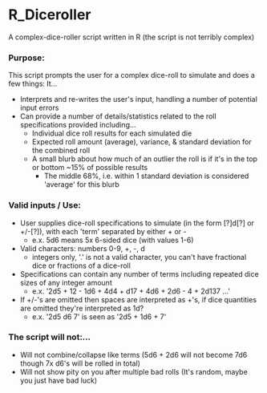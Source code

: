 # R_Diceroller
A complex-dice-roller script written in R (the script is not terribly complex)

### Purpose:
This script prompts the user for a complex dice-roll to simulate and does a few things: It...
- Interprets and re-writes the user's input, handling a number of potential input errors
- Can provide a number of details/statistics related to the roll specifications provided including...
  - Individual dice roll results for each simulated die
  - Expected roll amount (average), variance, & standard deviation for the combined roll
  - A small blurb about how much of an outlier the roll is if it's in the top or bottom ~15% of possible results 
    - The middle 68%, i.e. within 1 standard deviation is considered 'average' for this blurb

### Valid inputs / Use:
- User supplies dice-roll specifications to simulate (in the form [?]d[?] or +/-[?]), with each 'term' separated by either + or -
  - e.x.  5d6 means 5x 6-sided dice (with values 1-6)
- Valid characters: numbers 0-9, +, -, d   
  - integers only, '.' is not a valid character, you can't have fractional dice or fractions of a dice-roll
- Specifications can contain any number of terms including repeated dice sizes of any integer amount
  - e.x.  '2d5 + 12 - 1d6 + 4d4 + d17 + 4d6 + 2d6 - 4 + 2d137 ...'
- If +/-'s are omitted then spaces are interpreted as +'s, if dice quantities are omitted they're interpreted as 1d?
  - e.x.  '2d5 d6 7' is seen as '2d5 + 1d6 + 7'

### The script will not:...
- Will not combine/collapse like terms (5d6 + 2d6 will not become 7d6 though 7x d6's will be rolled in total)
- Will not show pity on you after multiple bad rolls (It's random, maybe you just have bad luck)
